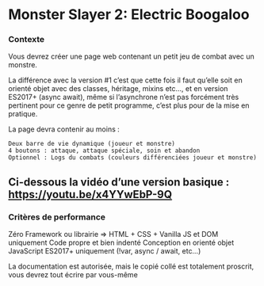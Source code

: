 # Monster Slayer 2: Electric Boogaloo
### Contexte
Vous devrez créer une page web contenant un petit jeu de combat avec un monstre.

La différence avec la version #1 c’est que cette fois il faut qu’elle soit en orienté objet avec des classes, héritage, mixins etc…, et en version ES2017+ (async await), même si l’asynchrone n’est pas forcément très pertinent pour ce genre de petit programme, c’est plus pour de la mise en pratique.

La page devra contenir au moins :

    Deux barre de vie dynamique (joueur et monstre)
    4 boutons : attaque, attaque spéciale, soin et abandon
    Optionnel : Logs du combats (couleurs différenciées joueur et monstre)

Ci-dessous la vidéo d’une version basique : https://youtu.be/x4YYwEbP-9Q
---
### Critères de performance

Zéro Framework ou librairie => HTML + CSS + Vanilla JS et DOM uniquement
Code propre et bien indenté
Conception en orienté objet
JavaScript ES2017+ uniquement (!var, async / await, etc…)

La documentation est autorisée, mais le copié collé est totalement proscrit, vous devrez tout écrire par vous-même
